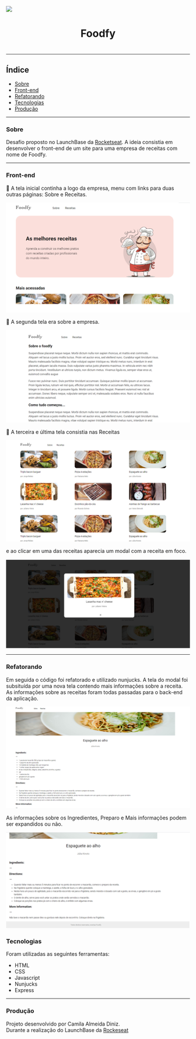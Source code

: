 <img src="https://camo.githubusercontent.com/268b1344409fac98c4eeda520482b6910c4ddcba/68747470733a2f2f73746f726167652e676f6f676c65617069732e636f6d2f676f6c64656e2d77696e642f626f6f7463616d702d6c61756e6368626173652f6c6f676f2e706e67" >

<h1 align="center">Foodfy<h1>

---
## Índice
- [Sobre](#-sobre)
- [Front-end](#-front-end)
- [Refatorando](#-refatorando)
- [Tecnologias](#-tecnologias)
- [Produção](#-produção)

---
### Sobre
Desafio proposto no LaunchBase da [Rocketseat](https://rocketseat.com.br/). A ideia consistia em desenvolver o front-end de um site para uma empresa de receitas com nome de Foodfy.

---
### Front-end

🍕 A tela inicial continha a logo da empresa, menu com links para duas outras páginas: Sobre e Receitas.

<img src="public/images/tela-inicial.png" >

🍟 A segunda tela era sobre a empresa.

<img src="public/images/sobre.png" >

🥓 A terceira e última tela consistia nas Receitas

<img src="public/images/receitas.png" >

e ao clicar em uma das receitas aparecia um modal com a receita em foco.

<img src="public/images/modal.png" >

---
### Refatorando
Em seguida o código foi refatorado e utilizado nunjucks. A tela do modal foi subsituída por uma nova tela contendo mais informações sobre a receita. As informações sobre as receitas foram todas passadas para o back-end da aplicação.

<img src="public/images/recipe-description.png" >

As informações sobre os Ingredientes, Preparo e Mais informações podem ser expandidos ou não.


<img src="public/images/recipes-info.png" >

### Tecnologias

Foram utilizadas as seguintes ferramentas:
- HTML
- CSS
- Javascript
- Nunjucks
- Express


---
### Produção
Projeto desenvolvido por Camila Almeida Diniz.
<br>
Durante a realização do LaunchBase da [Rockeseat](https://rocketseat.com.br/)